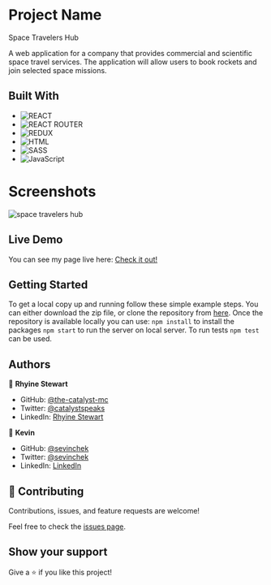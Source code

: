 # Project Name

Space Travelers Hub

A web application for a company that provides commercial and scientific space travel services. The application will allow users to book rockets and join selected space missions.

## Built With

- ![REACT](https://img.shields.io/badge/React-20232A?style=for-the-badge&logo=react&logoColor=61DAFB)
- ![REACT ROUTER](https://img.shields.io/badge/React_Router-CA4245?style=for-the-badge&logo=react-router&logoColor=white)
- ![REDUX](https://img.shields.io/badge/Redux-593D88?style=for-the-badge&logo=redux&logoColor=white)
- ![HTML](https://img.shields.io/badge/HTML5-E34F26?style=for-the-badge&logo=html5&logoColor=white)
- ![SASS](https://img.shields.io/badge/Sass-CC6699?style=for-the-badge&logo=sass&logoColor=white)
- ![JavaScript](https://img.shields.io/badge/javascript-%23323330.svg?style=for-the-badge&logo=javascript&logoColor=%23F7DF1E)

# Screenshots

![space travelers hub](https://user-images.githubusercontent.com/39852288/133906471-075e26a7-db6f-4544-8aad-93a1ae442d60.gif)

## Live Demo

You can see my page live here:
[Check it out!](https://the-catalystmc.github.io/space-travelers-hub/)

## Getting Started

To get a local copy up and running follow these simple example steps. You can either download the zip file, or clone the repository from [here](https://github.com/the-catalystmc/space-travelers-hub). Once the repository is available locally you can use: `npm install` to install the packages `npm start` to run the server on local server.
To run tests `npm test` can be used.

## Authors

👤 **Rhyine Stewart**

- GitHub: [@the-catalyst-mc](https://github.com/the-catalyst-mc)
- Twitter: [@catalystspeaks](https://twitter.com/catalystspeaks)
- LinkedIn: [Rhyine Stewart](https://linkedin.com/in/rhyinestewart)

👤 **Kevin**

- GitHub: [@sevinchek](https://github.com/sevinchek)
- Twitter: [@sevinchek](https://twitter.com/sevinchek)
- LinkedIn: [LinkedIn](https://linkedin.com/in/sevinchek)

## 🤝 Contributing

Contributions, issues, and feature requests are welcome!

Feel free to check the [issues page](https://github.com/the-catalystmc/space-travelers-hub/issues).

## Show your support

Give a ⭐️ if you like this project!
